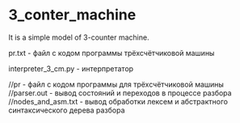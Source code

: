 # 3_conter_machine
It is a simple model of 3-counter machine.

pr.txt - файл с кодом программы трёхсчётчиковой машины

interpreter_3_cm.py - интерпретатор

//pr - файл с кодом программы для трёхсчётчиковой машины
//parser.out - вывод состояний и переходов в процессе разбора
//nodes_and_asm.txt - вывод обработки лексем и абстрактного синтаксического дерева разбора

